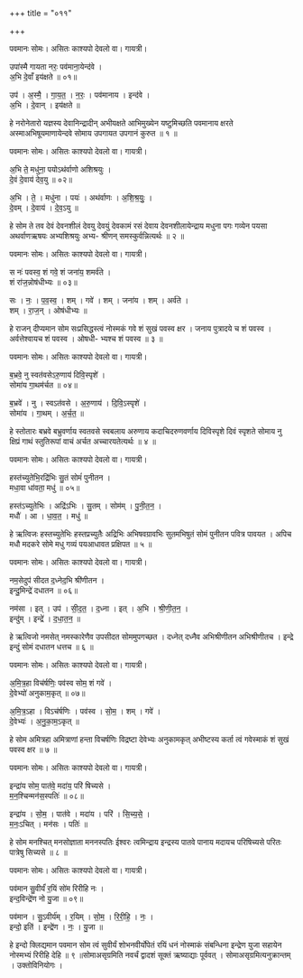 +++
title = "०११"

+++


पवमानः सोमः। असितः काश्यपो देवलो वा। गायत्री।

उपा॑स्मै गायता नरः॒ पव॑माना॒येन्द॑वे ।  
अ॒भि दे॒वाँ इय॑क्षते ॥ ०१॥

उप॑ । अ॒स्मै॒ । गा॒य॒त॒ । न॒रः॒ । पव॑मानाय । इन्द॑वे ।  
अ॒भि । दे॒वान् । इय॑क्षते ॥

हे नरोनेतारो यज्ञस्य देवानिन्द्रादीन् अभीयक्षते आभिमुख्येन यष्टुमिच्छति पवमानाय क्षरते अस्माअभिषूयमाणायेन्दवे सोमाय उपगायत उपगानं कुरुत ॥ १ ॥

पवमानः सोमः। असितः काश्यपो देवलो वा। गायत्री।

अ॒भि ते॒ मधु॑ना॒ पयोऽथ॑र्वाणो अशिश्रयुः ।  
दे॒वं दे॒वाय॑ देव॒यु ॥ ०२॥

अ॒भि । ते॒ । मधु॑ना । पयः॑ । अथ॑र्वाणः । अ॒शि॒श्र॒युः॒ ।  
दे॒वम् । दे॒वाय॑ । दे॒व॒ऽयु ॥

हे सोम ते तव देवं देवनशीलं देवयु देवयुं देवकामं रसं देवाय देवनशीलायेन्द्राय मधुना पगः गव्येन पयसा अथर्वाणऋषयः अभ्यशिश्रयुः अभ्य- श्रीणन् समस्कुर्वन्नित्यर्थः ॥ २ ॥

पवमानः सोमः। असितः काश्यपो देवलो वा। गायत्री।

स नः॑ पवस्व॒ शं गवे॒ शं जना॑य॒ शमर्व॑ते ।  
शं रा॑ज॒न्नोष॑धीभ्यः ॥ ०३॥

सः । नः॒ । प॒व॒स्व॒ । शम् । गवे॑ । शम् । जना॑य । शम् । अर्व॑ते ।  
शम् । रा॒ज॒न् । ओष॑धीभ्यः ॥

हे राजन् दीप्यमान सोम सःप्रसिद्धस्त्वं नोस्मकं गवे शं सुखं पवस्व क्षर । जनाय पुत्रादये च शं पवस्व । अर्वत्तेश्वायच शं पवस्व । ओषधी- भ्यश्च शं पवस्व ॥ ३ ॥

पवमानः सोमः। असितः काश्यपो देवलो वा। गायत्री।

ब॒भ्रवे॒ नु स्वत॑वसेऽरु॒णाय॑ दिवि॒स्पृशे॑ ।  
सोमा॑य गा॒थम॑र्चत ॥ ०४॥

ब॒भ्रवे॑ । नु । स्वऽत॑वसे । अ॒रु॒णाय॑ । दि॒वि॒ऽस्पृशे॑ ।  
सोमा॑य । गा॒थम् । अ॒र्च॒त॒ ॥

हे स्तोतारः बभ्रवे बभ्रुवर्णाय स्वतवसे स्वबलाय अरुणाय कदाचिदरुणवर्णाय दिविस्पृशे दिवं स्पृशते सोमाय नु क्षिप्रं गाथं स्तुतिरूपां वाचं अर्चत अच्चारयतेत्यर्थः ॥ ४ ॥

पवमानः सोमः। असितः काश्यपो देवलो वा। गायत्री।

हस्त॑च्युतेभि॒रद्रि॑भिः सु॒तं सोमं॑ पुनीतन ।  
मधा॒वा धा॑वता॒ मधु॑ ॥ ०५॥

हस्त॑ऽच्युतेभिः । अद्रि॑ऽभिः । सु॒तम् । सोम॑म् । पु॒नी॒त॒न॒ ।  
मधौ॑ । आ । धा॒व॒त॒ । मधु॑ ॥

हे ऋत्विजः हस्तच्युतेभिः हस्तप्रच्युतैः अद्रिभिः अभिषवग्रावभिः सुतमभिषुतं सोमं पुनीतन पवित्र पावयत । अपिच मधौ मदकरे सोमे मधु गव्यं पयआधावत प्रक्षिपत ॥ ५ ॥

पवमानः सोमः। असितः काश्यपो देवलो वा। गायत्री।

नम॒सेदुप॑ सीदत द॒ध्नेद॒भि श्री॑णीतन ।  
इन्दु॒मिन्द्रे॑ दधातन ॥ ०६॥

नम॑सा । इत् । उप॑ । सी॒द॒त॒ । द॒ध्ना । इत् । अ॒भि । श्री॒णी॒त॒न॒ ।  
इन्दु॑म् । इन्द्रे॑ । द॒धा॒त॒न॒ ॥

हे ऋत्विजो नमसेत् नमस्कारेणैव उपसीदत सोममुपगच्छत । दध्नेत् दध्नैव अभिश्रीणीतन अभिश्रीणीतच । इन्द्रे इन्दुं सोमं दधातन धत्तच ॥ ६ ॥

पवमानः सोमः। असितः काश्यपो देवलो वा। गायत्री।

अ॒मि॒त्र॒हा विच॑र्षणिः॒ पव॑स्व सोम॒ शं गवे॑ ।  
दे॒वेभ्यो॑ अनुकाम॒कृत् ॥ ०७॥

अ॒मि॒त्र॒ऽहा । विऽच॑र्षणिः । पव॑स्व । सो॒म॒ । शम् । गवे॑ ।  
दे॒वेभ्यः॑ । अ॒नु॒का॒म॒ऽकृत् ॥

हे सोम अमित्रहा अमित्राणां हन्ता विचर्षणिः विद्रष्टा देवेभ्यः अनुकामकृत् अभीष्टस्य कर्ता त्वं गवेस्माकं शं सुखं पवस्व क्षर ॥ ७ ॥

पवमानः सोमः। असितः काश्यपो देवलो वा। गायत्री।

इन्द्रा॑य सोम॒ पात॑वे॒ मदा॑य॒ परि॑ षिच्यसे ।  
म॒न॒श्चिन्मन॑स॒स्पतिः॑ ॥ ०८॥

इन्द्रा॑य । सो॒म॒ । पात॑वे । मदा॑य । परि॑ । सि॒च्य॒से॒ ।  
म॒नः॒ऽचित् । मन॑सः । पतिः॑ ॥

हे सोम मनश्चित् मनसोज्ञाता मननस्पतिः ईश्वरः त्वमिन्द्राय इन्द्रस्य पातवे पानाय मदायच परिषिच्यसे परितः पात्रेषु सिच्यसे ॥ ८ ॥

पवमानः सोमः। असितः काश्यपो देवलो वा। गायत्री।

पव॑मान सु॒वीर्यं॑ र॒यिं सो॑म रिरीहि नः ।  
इन्द॒विन्द्रे॑ण नो यु॒जा ॥ ०९॥

पव॑मान । सु॒ऽवीर्य॑म् । र॒यिम् । सो॒म॒ । रि॒री॒हि॒ । नः॒ ।  
इन्दो॒ इति॑ । इन्द्रे॑ण । नः॒ । यु॒जा ॥

हे इन्दो क्लिद्यमान पवमान सोम त्वं सुवीर्यं शोभनवीर्योपेतं रयिं धनं नोस्माकं संबन्धिना इन्द्रेण युजा सहायेन नोस्मभ्यं रिरीहि देहि ॥ ९ ॥सोमाअसृग्रमिति नवर्चं द्वादशं सूक्तं ऋष्याद्याः पूर्ववत् । सोमाअसृग्रमित्यनुक्रान्तम् । उक्तोविनियोगः ।